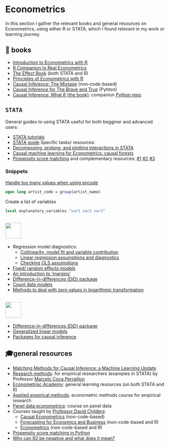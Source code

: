# Econometrics
          
In this section I gather the relevant books and general resources on Econometrics, using either R or STATA, which I found relevant in my work or learning journey.

## 📖 books
- [Introduction to Econometrics with R](https://www.econometrics-with-r.org/index.html)
- [R Companion to Real Econometrics](https://bookdown.org/carillitony/bailey/)
- [The Effect Book](https://theeffectbook.net/ch-EventStudies.html?panelset=stata-code) (both STATA and R)
- [Principles of Econometrics with  R](https://bookdown.org/ccolonescu/RPoE4/)
- [Causal Inference: The Mixtape](https://mixtape.scunning.com/) (non-code-based)
- [Causal Inference for The Brave and True](https://matheusfacure.github.io/python-causality-handbook/landing-page.html) (Pyhton)
- [Causal Inference: What If (the book)](https://www.hsph.harvard.edu/miguel-hernan/causal-inference-book/): companion [Python repo](https://github.com/jrfiedler/causal_inference_python_code)


## ```STATA```
General guides to using STATA useful for both begginer and advanced users:
- [STATA tutorials](https://errickson.net/workshops.html)
- [STATA guide](https://wlm.userweb.mwn.de/Stata/wstatgax.htm)
Specific tasks/ resources:
- [Decomposing, probing, and plotting interactions in STATA](https://stats.oarc.ucla.edu/stata/seminars/interactions-stata/)
- [Causal machine learning for Econometrics: causal forests](https://towardsdatascience.com/causal-machine-learning-for-econometrics-causal-forests-5ab3aec825a7)
- [Propensity score matching](https://www.ssc.wisc.edu/sscc/pubs/stata_psmatch.htm) and complementary resources: [#1](https://www.stata.com/meeting/italy14/abstracts/materials/it14_grotta.pdf) [#2](https://rpubs.com/buidiengiau/psm-stata) [#3](https://medium.com/@thestataguide/propensity-score-matching-in-stata-ba77178e4611)

### Snippets
[Handle too many values when using encode](https://www.statalist.org/forums/forum/general-stata-discussion/general/1359717-error-message-too-many-values-when-using-encode-command)
```stata
egen long artist_code = group(artist_name)
```

Create a list of variables
```stata
local explanatory_variables "var1 var2 var3"
```

## <img height=50 src="https://cdn.jsdelivr.net/gh/devicons/devicon/icons/rstudio/rstudio-original.svg" />
- Regression model diagnostics:
  - [Collinearity, model fit and variable contribution](https://cran.r-project.org/web/packages/olsrr/vignettes/regression_diagnostics.html)
  - [Linear regression assumptions and diagnostics](http://www.sthda.com/english/articles/39-regression-model-diagnostics/161-linear-regression-assumptions-and-diagnostics-in-r-essentials/)
  - [Checking OLS assumptions](https://www.rpubs.com/elliottb90/olsassumptions)
- [Fixed/ random effects models](https://rstudio-pubs-static.s3.amazonaws.com/372492_3e05f38dd3f248e89cdedd317d603b9a.html)
- [An introduction to ‘margins’](https://cran.r-project.org/web/packages/margins/vignettes/Introduction.html?utm_source=pocket_mylist)
- [Difference-in-differences (DiD) package](https://bcallaway11.github.io/did/)
- [Count data models](https://stats.oarc.ucla.edu/stata/seminars/regression-models-with-count-data/)
- [Methods to deal with zero values in logarithmic transformation](https://aosmith.rbind.io/2018/09/19/the-log-0-problem/#generate-log-normal-data-with-0-values)

## <img height=50 src="https://cdn.jsdelivr.net/gh/devicons/devicon/icons/python/python-original.svg" />
- [Difference-in-differences (DiD) package](https://differences.readthedocs.io/en/latest/getting_started/index.html)
- [Generalized linear models](https://towardsdatascience.com/scikit-learns-generalized-linear-models-4899695445fa)
- [Packages for causal inference](https://towardsdatascience.com/4-python-packages-to-learn-causal-analysis-9a8eaab9fdab)

## 🎓general resources
- [Matching Methods for Causal Inference: a Machine Learning Update](https://humboldt-wi.github.io/blog/research/applied_predictive_modeling_19/matching_methods/)
- [Research methods](https://clas.ucdenver.edu/marcelo-perraillon/teaching/health-services-research-methods-i-hsmp-7607): for empirical researchers (examples in STATA) by Professor [Marcelo Coca Perraillon](https://clas.ucdenver.edu/marcelo-perraillon/)
- [Econometrisc Academy](https://sites.google.com/site/econometricsacademy/home?authuser=0): general learning resources (on both STATA and R)
- [Applied empirical methods](https://github.com/paulgp/applied-methods-phd): econometric methods course for empirical research
- [Panel data econometrics](https://sites.google.com/view/christophe-hurlin/teaching-resources/panel-data-econometrics?utm_source=pocket_mylist): course on panel data
- Courses taught by [Professor David Childers](https://donskerclass.github.io/):
  - [Causal Econometrics](https://donskerclass.github.io/CausalEconometrics.html) (non-code-based)
  - [Forecasting for Economics and Business](https://donskerclass.github.io/Forecasting.html) (non-code-based and R)
  - [Econometrics](https://donskerclass.github.io/EconometricsII/Econometrics.html) (non-code-based and R)
- [Propensity score matching in Python](https://towardsdatascience.com/psmpy-propensity-score-matching-in-python-a3e0cd4d2631)
- [Why can R2 be negative and what does it mean?](https://stats.stackexchange.com/questions/183265/what-does-negative-r-squared-mean)
